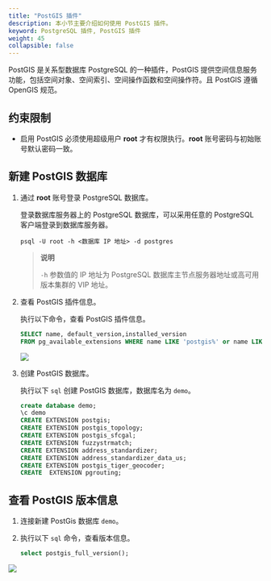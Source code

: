 ```yaml
---
title: "PostGIS 插件"
description: 本小节主要介绍如何使用 PostGIS 插件。 
keyword: PostgreSQL 插件, PostGIS 插件
weight: 45
collapsible: false
---
```



PostGIS 是关系型数据库 PostgreSQL 的一种插件，PostGIS 提供空间信息服务功能，包括空间对象、空间索引、空间操作函数和空间操作符。且 PostGIS 遵循 OpenGIS 规范。

## 约束限制

- 启用 PostGIS 必须使用超级用户 **root** 才有权限执行。**root** 账号密码与初始账号默认密码一致。

## 新建 PostGIS 数据库

1. 通过 **root** 账号登录 PostgreSQL 数据库。

   登录数据库服务器上的 PostgreSQL 数据库，可以采用任意的 PostgreSQL 客户端登录到数据库服务器。

   ```shell
   psql -U root -h <数据库 IP 地址> -d postgres
   ```

   > **说明**
   > 
   > `-h` 参数值的 IP 地址为 PostgreSQL 数据库主节点服务器地址或高可用版本集群的 VIP 地址。

2. 查看 PostGIS 插件信息。

   执行以下命令，查看 PostGIS 插件信息。

   ```sql
   SELECT name, default_version,installed_version
   FROM pg_available_extensions WHERE name LIKE 'postgis%' or name LIKE 'address%';
   ```

   ![](../../_images/checkpostgis.png)

3. 创建 PostGIS 数据库。

   执行以下 `sql` 创建 PostGIS 数据库，数据库名为 `demo`。

   ```sql
   create database demo;
   \c demo
   CREATE EXTENSION postgis;
   CREATE EXTENSION postgis_topology;
   CREATE EXTENSION postgis_sfcgal;
   CREATE EXTENSION fuzzystrmatch;
   CREATE EXTENSION address_standardizer;
   CREATE EXTENSION address_standardizer_data_us;
   CREATE EXTENSION postgis_tiger_geocoder;
   CREATE  EXTENSION pgrouting;
   ```

## 查看 PostGIS 版本信息

1. 连接新建 PostGis 数据库 `demo`。
2. 执行以下 `sql` 命令，查看版本信息。

   ```sql
   select postgis_full_version();
   ```

![](../../_images/postgis_full_version.png)
